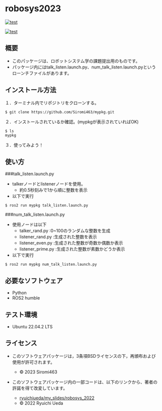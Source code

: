 # robosys2023
[![test](https://github.com/Siromi463/mypkg/actions/workflows/test.yml/badge.svg)](https://github.com/Siromi463/mypkg/blob/main/.github/workflows/test.yml)

[![test](https://github.com/Siromi463/mypkg/actions/workflows/test.yml/badge.svg)](https://github.com/Siromi463/mypkg/blob/main/.github/workflows/test_num.yml)

## 概要

* このパッケージは、ロボットシステム学の課題提出用のものです。
* パッケージ内にはtalk_listen.launch.py、num_talk_listen.launch.pyというローンチファイルがあります。

## インストール方法


１．ターミナル内でリポジトリをクローンする。
```
$ git clone https://github.com/Siromi463/mypkg.git
```

２．インストールされているか確認。(mypkgが表示されていればOK)
```
$ ls
mypkg
```

３．使ってみよう！

## 使い方

###talk_listen.launch.py

* talkerノードとlistenerノードを使用。
	* 約0.5秒刻みで1から順に整数を表示
* 以下で実行
```
$ ros2 run mypkg talk_listen.launch.py
```

###num_talk_listen.launch.py

* 使用ノードは以下
	* talker_rand.py	:0~100のランダムな整数を生成
	* listener_rand.py	:生成された整数を表示
	* listener_even.py	:生成された整数が奇数か偶数か表示
	* listener_prime.py	:生成された整数が素数かどうか表示
* 以下で実行
```
$ ros2 run mypkg num_talk_listen.launch.py
```

## 必要なソフトウェア
* Python
* ROS2 humble

## テスト環境
* Ubuntu 22.04.2 LTS

## ライセンス
* このソフトウェアパッケージは，3条項BSDライセンスの下，再頒布および使用が許可されます。
	* © 2023 Siromi463

* このソフトウェアパッケージ内の一部コードは、以下のリンクから、著者の許諾を得て改変しています。
	* [ryuichiueda/my_slides/robosys_2022](https://github.com/ryuichiueda/my_slides/tree/master/robosys_2022)
	* © 2022 Ryuichi Ueda
